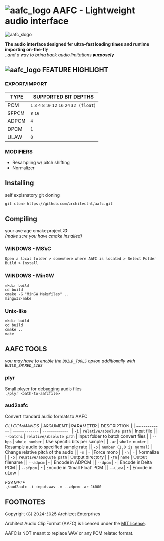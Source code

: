 # ![aafc_logo](https://architectenterprises.net/cdn/aafc_snwavtr.png) AAFC - Lightweight audio interface
![aafc_slogo](https://architectenterprises.net/cdn/aafc_lgo.svg)

**The audio interface designed for ultra-fast loading times and runtime importing on-the-fly**\
..*and a way to bring back audio limitations* ***purposely*** 

## ![aafc_logo](https://architectenterprises.net/cdn/fusionresource/fpg_ico.png) FEATURE HIGHLIGHT

### EXPORT/IMPORT
| TYPE | SUPPORTED BIT DEPTHS |
| ------------- | ------------- |
| PCM | `1` `3` `4` `8` `10` `12` `16` `24` `32 (float)` |
| SFPCM | `8` `16` |
| ADPCM | `4` |
| DPCM | `1` |
| ULAW | `8` |

### MODIFIERS
- Resampling w/ pitch shifting
- Normalizer

## Installing
self explanatory git cloning
```
git clone https://github.com/architectnt/aafc.git
```

## Compiling
your average cmake project **:D**\
*(make sure you have cmake installed)*

### WINDOWS - MSVC
``Open a local folder > somewhere where AAFC is located > Select Folder``\
``Build > Install``

### WINDOWS - MinGW
```
mkdir build
cd build
cmake -G "MinGW Makefiles" ..
mingw32-make
```

### Unix-like
```
mkdir build
cd build
cmake ..
make
```

## AAFC TOOLS
*you may have to enable the `BUILD_TOOLS` option additionally with `BUILD_SHARED_LIBS`*

### plyr
Small player for debugging audio files\
``./plyr <path-to-aafcfile>``


### aud2aafc
Convert standard audio formats to AAFC


*CLI COMMANDS*
| ARGUMENT | PARAMETER | DESCRIPTION |
| ------------- | ------------- | ------------- |
| `-i` | `relative/absolute path` | Input file |
| `--batchi` | `relative/absolute path` | Input folder to batch convert files |
| `--bps` | `whole number` | Use specific bits per sample |
| `-ar` | `whole number` | Resample audio to specified sample rate |
| `-p` | `number (1.0 is normal)` | Change relative pitch of the audio |
| `-m` | - | Force mono |
| `-n` | - | Normalize |
| `-o` | `relative/absolute path` | Output directory |
| `-fn` | `name` | Output filename |
| `--adpcm` | - | Encode in ADPCM |
| `--dpcm` | - | Encode in Delta PCM |
| `--sfpcm` | - | Encode in 'Small Float' PCM |
| `--ulaw` | - | Encode in uLaw |

*EXAMPLE*\
``./aud2aafc -i input.wav -m --adpcm -ar 16000``


## FOOTNOTES
Copyright (C) 2024-2025 Architect Enterprises

Architect Audio Clip Format (AAFC) is licenced under the [MIT licence](LICENSE).

AAFC is NOT meant to replace WAV or any PCM related format.